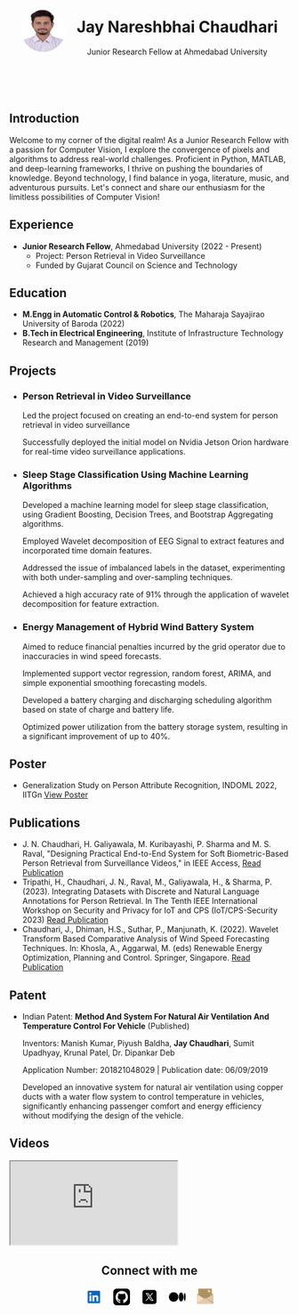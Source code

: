 <html lang="en">
<head>
    <meta charset="UTF-8">
    <meta name="viewport" content="width=device-width, initial-scale=1.0">
    <title>Jay Nareshbhai Chaudhari</title>
    <link rel="stylesheet" href="styles.css">
    <script defer src="scripts.js"></script>
    <style>
        .container {
            display: flex;
            flex-direction: column;
            align-items: center;
        }
        .header {
            display: flex;
            align-items: center;
        }
        .profile-picture {
            width: 80px; 
            height: 80px;
            margin-right: 20px; 
            border-radius: 50%; 
        }
        .contact-info {
            text-align: center;
        }
        .contact-icons {
            list-style: none;
            padding: 0;
            display: flex;
            justify-content: center;
            margin-top: 20px; 
        }
        .contact-icons li {
            margin: 0 10px; 
        }
        .contact-icons img {
            width: 30px; 
            height: 30px; 
        }
    </style>
</head>
<body>
    <div class="container">
        <header class="header">
            <img src="DSC_1776_soft.jpg" alt="Profile Picture" class="profile-picture">
            <div class="header-content">
                <h1>Jay Nareshbhai Chaudhari</h1>
                <p>Junior Research Fellow at Ahmedabad University</p>
            </div>
        </header>
        <main class="main-content">
            <section class="introduction section">
                <h2>Introduction</h2>
                <p>Welcome to my corner of the digital realm! As a Junior Research Fellow with a passion for Computer Vision, I explore the convergence of pixels and algorithms to address real-world challenges. Proficient in Python, MATLAB, and deep-learning frameworks, I thrive on pushing the boundaries of knowledge. Beyond technology, I find balance in yoga, literature, music, and adventurous pursuits. Let's connect and share our enthusiasm for the limitless possibilities of Computer Vision!</p>
            </section>
            <section class="experience section">
                <h2>Experience</h2>
                <ul>
                    <li><strong>Junior Research Fellow</strong>, Ahmedabad University (2022 - Present)
                        <ul>
                            <li>Project: Person Retrieval in Video Surveillance</li>
                            <li>Funded by Gujarat Council on Science and Technology</li>
                        </ul>
                    </li>
                </ul>
            </section>
            <section class="education section">
                <h2>Education</h2>
                <ul>
                    <li><strong>M.Engg in Automatic Control & Robotics</strong>, The Maharaja Sayajirao University of Baroda (2022)</li>
                    <li><strong>B.Tech in Electrical Engineering</strong>, Institute of Infrastructure Technology Research and Management (2019)</li>
                </ul>
            </section>
            <section class="projects section">
                <h2>Projects</h2>
                <ul>
                  <li>
                <h3>Person Retrieval in Video Surveillance</h3>
                <p>Led the project focused on creating an end-to-end system for person retrieval in video surveillance</p>
                <p>Successfully deployed the initial model on Nvidia Jetson Orion hardware for real-time video surveillance applications.</p>
            </li>
            <li>
                <h3>Sleep Stage Classification Using Machine Learning Algorithms</h3>
                <p>Developed a machine learning model for sleep stage classification, using Gradient Boosting, Decision Trees, and Bootstrap Aggregating algorithms.</p>
                <p> Employed Wavelet decomposition of EEG Signal to extract features and incorporated time domain features. </p>
                <p> Addressed the issue of imbalanced labels in the dataset, experimenting with both under-sampling and over-sampling techniques. </p>
                <p> Achieved a high accuracy rate of 91% through the application of wavelet decomposition for feature extraction. </p>
            </li>
            <li>
                <h3>Energy Management of Hybrid Wind Battery System</h3>
                <p>Aimed to reduce financial penalties incurred by the grid operator due to inaccuracies in wind speed forecasts.</p>
                <p>Implemented support vector regression, random forest, ARIMA, and simple exponential smoothing forecasting models.</p>
                <p>Developed a battery charging and discharging scheduling algorithm based on state of charge and battery life.</p>
                <p> Optimized power utilization from the battery storage system, resulting in a significant improvement of up to 40%. </p>
            </li>                  
                </ul>
            </section>
            <section class="poster section">
                <h2>Poster</h2>
                <ul>
                    <li>Generalization Study on Person Attribute Recognition, INDOML 2022, IITGn <a href="" target="_blank">View Poster</a></li>
                </ul>
            </section>
            <section class="publications section">
                <h2>Publications</h2>
                <ul>
                  <li> J. N. Chaudhari, H. Galiyawala, M. Kuribayashi, P. Sharma and M. S. Raval, "Designing Practical End-to-End System for Soft Biometric-Based Person Retrieval from Surveillance Videos," in IEEE Access, <a href="https://dx.doi.org/10.1109/ACCESS.2023.3337108" target="_blank">Read Publication </a></li>
            <li>Tripathi, H., Chaudhari, J. N., Raval, M., Galiyawala, H., & Sharma, P. (2023). Integrating Datasets with Discrete and Natural Language Annotations for Person Retrieval. In The Tenth IEEE International Workshop on Security and Privacy for IoT and CPS (IoT/CPS-Security 2023) <a href="https://www.researchgate.net/publication/375597155_Integrating_Datasets_with_Discrete_and_Natural_Language_Annotations_for_Person_Retrieval" target="_blank">Read Publication</a></li>
            <li>Chaudhari, J., Dhiman, H.S., Suthar, P., Manjunath, K. (2022). Wavelet Transform Based Comparative Analysis of Wind Speed Forecasting Techniques. In: Khosla, A., Aggarwal, M. (eds) Renewable Energy Optimization, Planning and Control. Springer, Singapore. <a href="https://doi.org/10.1007/978-981-16-4663-8_11" target="_blank">Read Publication</a></li>                  
                </ul>
            </section>
            <section class="patent section">
                <h2>Patent</h2>
                <ul>
                    <li>Indian Patent: <strong>Method And System For Natural Air Ventilation And Temperature Control For Vehicle</strong> (Published)</li>
                    <p>Inventors: Manish Kumar, Piyush Baldha, <strong>Jay Chaudhari</strong>, Sumit Upadhyay, Krunal Patel, Dr. Dipankar Deb</p>
                    <p>Application Number: 201821048029 | Publication date: 06/09/2019</p>
                    <p>Developed an innovative system for natural air ventilation using copper ducts with a water flow system to control temperature in vehicles, significantly enhancing passenger comfort and energy efficiency without modifying the design of the vehicle.</p>
                </ul>
            </section>
            <section class="videos section">
                <h2>Videos</h2>
                <iframe src="https://www.youtube-nocookie.com/embed/xxB9zdMN52Q? si=KWHe4aUlsnDUCsn0" title="YouTube video player" frameborder="1" allow="accelerometer; autoplay; clipboard-write; encrypted-media; gyroscope; picture-in-picture; web-share" allowfullscreen></iframe>
            </section>
        </main>
        <footer class="contact-info">
                <h2>Connect with me</h2>
                <ul class="contact-icons">
                    <li><a href="https://www.linkedin.com/in/jaychaudhari21/" target="_blank"><img src="linkedin-svgrepo-com.svg" alt="LinkedIn"></a></li>
                    <li><a href="https://www.github.com/jaicdev" target="_blank"><img src="github-svgrepo-com.svg" alt="GitHub"></a></li>
                    <li><a href="https://twitter.com/jai_chaudhari03/" target="_blank"><img src="icons8-twitterx.svg" alt="Twitter"></a></li>
                    <li><a href="https://jaichaudhari.medium.com/" target="_blank"><img src="medium-icon-svgrepo-com.svg" alt="Medium"></a></li>
                    <li><a href="mailto:jay.chauhdari@ahduni.edu.in" target="_blank"><img src="email-part-2-svgrepo-com.svg" alt="Email"></a></li>
                </ul>
            </footer>
    </div>
</body>
</html>
